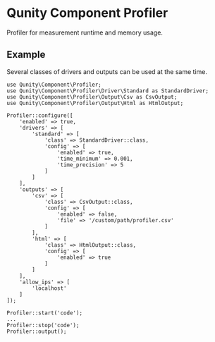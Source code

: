Qunity Component Profiler
=========================

Profiler for measurement runtime and memory usage.

Example
-------

Several classes of drivers and outputs can be used at the same time.

```
use Qunity\Component\Profiler;
use Qunity\Component\Profiler\Driver\Standard as StandardDriver;
use Qunity\Component\Profiler\Output\Csv as CsvOutput;
use Qunity\Component\Profiler\Output\Html as HtmlOutput;

Profiler::configure([
    'enabled' => true,
    'drivers' => [
        'standard' => [
            'class' => StandardDriver::class,
            'config' => [
                'enabled' => true,
                'time_minimum' => 0.001,
                'time_precision' => 5
            ]
        ]
    ],
    'outputs' => [
        'csv' => [
            'class' => CsvOutput::class,
            'config' => [
                'enabled' => false,
                'file' => '/custom/path/profiler.csv'
            ]
        ],
        'html' => [
            'class' => HtmlOutput::class,
            'config' => [
                'enabled' => true
            ]
        ]
    ],
    'allow_ips' => [
        'localhost'
    ]
]);

Profiler::start('code');
...
Profiler::stop('code');
Profiler::output();
```
